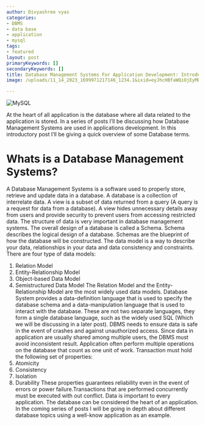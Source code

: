 ```yaml
---
author: Divyashree vyas
categories: 
- DBMS 
- data base 
- application 
- mysql 
tags: 
- featured 
layout: post
primaryKeywords: []
secondaryKeywords: []
title: Database Management Systems For Application Development: Introduction
image: /uploads/11_14_2023_1699971217146_1234.1&ixid=eyJhcHBfaWQiOjEyMDd9&auto=format&fit=crop&w=1648&q=80

---
```


![MySQL](/uploads/11_14_2023_1699971417096_1234.1&ixid=eyJhcHBfaWQiOjEyMDd9&auto=format&fit=crop&w=1648&q=80)
&nbsp;


At the heart of all application is the database where all data related to the application is stored.
In a series of posts I’ll be discussing how Database Management Systems are used in applications development.
In this introductory post I’ll be giving a quick overview of some Database terms.
# Whats is a Database Management Systems?
A Database Management Systems is a software used to properly store, retrieve and update data in a database. A database is a collection of interrelate data.
A view is a subset of data returned from a query (A query is a request for data from a database). A view hides unnecessary details away from users and provide security to prevent users from accessing restricted data.
The structure of data is very important in database management systems. The overall design of a database is called a Schema. Schema describes the logical design of a database. Schemas are the blueprint of how the database will be constructed.
The data model is a way to describe your data, relationships in your data and data consistency and constraints. There are four type of data models:
1. Relation Model
1. Entity-Relationship Model
1. Object-based Data Model
1. Semistructured Data Model
The Relation Model and the Entity-Relationship Model are the most widely used data models.
Database System provides a data-definition language that is used to specify the database schema and a data-manipulation language that is used to interact with the database. These are not two separate languages, they form a single database language, such as the widely used SQL (Which we will be discussing in a later post).
DBMS needs to ensure data is safe in the event of crashes and against unauthorized access. Since data in application are usually shared among multiple users, the DBMS must avoid inconsistent result.
Application often perform multiple operations on the database that count as one unit of work. Transaction must hold the following set of properties:
1. Atomicity
1. Consistency
1. Isolation
1. Durability
These properties guarantees reliability even in the event of errors or power failure.Transactions that are performed concurrently must be executed with out conflict.
Data is important to every application. The database can be considered the heart of an application.
In the coming series of posts I will be going in depth about different database topics using a well-know application as an example.

&nbsp;
